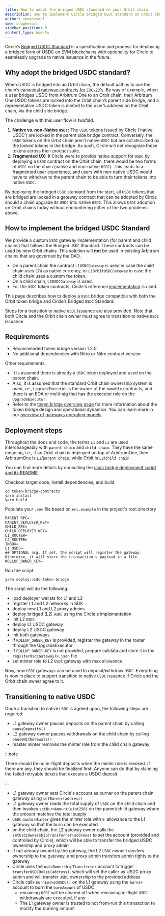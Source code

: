 ```yaml
---
title: How to adopt the bridged USDC standard on your Orbit chain
description: How to implement Circle bridged USDC standard on Orbit chain
author: shughesocl
sme: shughesocl
sidebar_position: 5
content_type: how-to
---
```


Circle’s [Bridged USDC Standard](https://www.circle.com/blog/bridged-usdc-standard) is a specification and process for deploying a bridged form of USDC on EVM blockchains with optionality for Circle to seamlessly upgrade to native issuance in the future.

## Why adopt the bridged USDC standard?

When USDC is bridged into an Orbit chain, the default path is to use the chain’s [canonical gateway contracts for `ERC-20`'s](/build-decentralized-apps/token-bridging/03-token-bridge-erc20.mdx). By way of example, when a user bridges USDC from Arbitrum One to an Orbit chain, their Arbitrum One USDC tokens are locked into the Orbit chain’s parent side bridge, and a representative USDC token is minted to the user’s address on the Orbit chain, via the child side bridge.

The challenge with this user flow is twofold.

1. **Native vs. non-Native `USDC`:** The `USDC` tokens issued by Circle (’native USDC’) are locked in the parent side bridge contract. Conversely, the `USDC` tokens on the Orbit chain aren’t native `USDC` but are collateralized by the locked tokens in the bridge. As such, Circle will not recognize these tokens across their product suite.
2. **Fragmented UX:** If Circle were to provide native support for `USDC` by deploying a `USDC` contract on the Orbit chain, there would be two forms of `USDC` on the chain (native and non-native `USDC`). This leads to a fragmented user experience, and users with non-native USDC would have to withdraw to the parent chain to be able to turn their tokens into native `USDC`.

By deploying the bridged `USDC` standard from the start, all `USDC` tokens that are bridged are locked in a gateway contract that can be adopted by Circle should a chain upgrade its `USDC` into native `USDC`. This allows `USDC` adoption on Orbit chains today without encountering either of the two problems above.

## How to implement the bridged USDC Standard

We provide a custom `USDC` gateway implementation (for parent and child chains) that follows the Bridged `USDC` Standard. These contracts can be used by new Orbit chains. This solution will **not** be used in existing Arbitrum chains that are governed by the DAO.

- On a parent chain the contract `L1USDCGateway` is used in case the child chain uses `ETH` as native currency, or `L1OrbitUSDCGateway` in case the child chain uses a custom fee token.
- On a child chain, `L2USDCGateway` is used.
- For the `USDC` token contracts, Circle's reference [implementation](https://github.com/circlefin/stablecoin-evm/blob/master/doc/bridged_USDC_standard.md) is used.

This page describes how to deploy a `USDC` bridge compatible with both the Orbit token bridge and Circle’s Bridged `USDC` Standard.

Steps for a transition to native `USDC` issuance are also provided. Note that both Circle and the Orbit chain owner must agree to transition to native `USDC` issuance.

## Requirements

- Recommended token bridge version 1.2.0
- No additional dependencies with Nitro or Nitro contract version

Other requirements:

- It is assumed there is already a `USDC` token deployed and used on the parent chain.
- Also, it is assumed that the standard Orbit chain ownership system is used, i.e., `UpgradeExecutor` is the owner of the `ownable` contracts, and there is an EOA or multi-sig that has the executor role on the `UpgradeExecutor`.
- Refer to the [token bridge overview page](/launch-orbit-chain/03-deploy-an-orbit-chain/05-deploying-token-bridge.md) for more information about the token bridge design and operational dynamics. You can learn more in our [overview of gateways operating models](/build-decentralized-apps/token-bridging/03-token-bridge-erc20.mdx#other-flavors-of-gateways).

## Deployment steps

<aside>

Throughout the docs and code, the terms `L1` and `L2` are used interchangeably with `parent chain` and `child chain`. They have the same meaning, i.e., if an Orbit chain is deployed on top of ArbitrumOne, then ArbitrumOne is `L1`/`parent chain`, while Orbit is `L2`/`child chain`.

You can find more details by consulting the [usdc bridge deployment script and its README](https://github.com/OffchainLabs/token-bridge-contracts/tree/v1.2.3/scripts/usdc-bridge-deployment).

</aside>

Checkout target code, install dependencies, and build

```shell
cd token-bridge-contracts
yarn install
yarn build
```

Populate your `.env` file based on `env.example` in the project's root directory

```shell
PARENT_RPC=
PARENT_DEPLOYER_KEY=
CHILD_RPC=
CHILD_DEPLOYER_KEY=
L1_ROUTER=
L2_ROUTER=
INBOX=
L1_USDC=
## OPTIONAL arg. If set, the script will register the gateway. Otherwise, it will store the transaction's payload in a file
ROLLUP_OWNER_KEY=
```

Run the script

```shell
yarn deploy:usdc-token-bridge
```

The script will do the following:

- load deployer wallets for L1 and L2
- register L1 and L2 networks in SDK
- deploy new L1 and L2 proxy admins
- deploy bridged (L2) `USDC` using the Circle's implementation
- init L2 `USDC`
- deploy L1 USDC gateway
- deploy L2 USDC gateway
- init both gateways
- if `ROLLUP_OWNER_KEY` is provided, register the gateway in the router through the UpgradeExecutor
- if `ROLLUP_OWNER_KEY` is not provided, prepare calldata and store it in the `registerUsdcGatewayTx.json` file
- set minter role to L2 `USDC` gateway with max allowance

Now, new `USDC` gateways can be used to deposit/withdraw `USDC`. Everything is now in place to support transition to native `USDC` issuance if Circle and the Orbit chain owner agree to it.

## Transitioning to native USDC

Once a transition to native `USDC` is agreed upon, the following steps are required:

- L1 gateway owner pauses deposits on the parent chain by calling `pauseDeposits()`
- L2 gateway owner pauses withdrawals on the child chain by calling `pauseWithdrawals()`
- master minter removes the minter role from the child chain gateway

:::note

There should be no in-flight deposits when the minter role is revoked. If there are any, they should be finalized first. Anyone can do that by claiming the failed retryable tickets that execute a USDC deposit

:::

- L1 gateway owner sets Circle's account as burner on the parent chain gateway using `setBurner(address)`
- L1 gateway owner reads the total supply of `USDC` on the child chain and then invokes `setBurnAmount(uint256)` on the parent/child gateway where the amount matches the total supply
- `USDC` `masterMinter` gives the minter role with `0 `allowance to the L1 gateway so that the burn can be executed
- on the child chain, the L2 gateway owner calls the `setUsdcOwnershipTransferrer(address)` to set the account (provided and controlled by Circle), which will be able to transfer the bridged USDC ownership and proxy admin
- if not already owned by the gateway, the L2 `USDC` owner transfers ownership to the gateway, and proxy admin transfers admin rights to the gateway
- Circle uses the `usdcOwnershipTransferrer` account to trigger `transferUSDCRoles(address)`, which will set the caller as USDC proxy admin and will transfer `USDC` ownership to the provided address
- Circle calls `burnLockedUSDC()` on the L1 gateway using the `burner` account to burn the `burnAmount` of USDC
  - remaining `USDC` will be cleared off when remaining in-flight `USDC` withdrawals are executed, if any
  - The L1 gateway owner is trusted to not front-run this transaction to modify the burning amount
